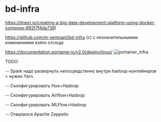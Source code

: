 # bd-infra
https://itnext.io/creating-a-big-data-development-platform-using-docker-compose-892f7f4da738)

https://github.com/m-semnani/bd-infra (с) с незначительнымим изменениями взято отсюда

https://documentation.portainer.io/v2.0/deploy/linux/
![portainer_infra](https://user-images.githubusercontent.com/42961726/104250558-e46ea100-547e-11eb-8999-fbbd2d96a14c.png)

TODO:

-- Spark надо развернуть непосредстенно внутри hadoop-контейнеров + нужен Yarn

-- Сконфигурировать Hue+Hadoop

-- Сконфигурировать Airflow+Hadoop

-- Сконфигурировать MLFlow+Hadoop

-- Отвалился Apache Zeppelin
